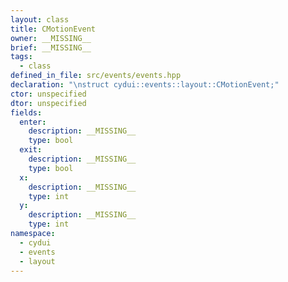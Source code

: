 ```yaml
---
layout: class
title: CMotionEvent
owner: __MISSING__
brief: __MISSING__
tags:
  - class
defined_in_file: src/events/events.hpp
declaration: "\nstruct cydui::events::layout::CMotionEvent;"
ctor: unspecified
dtor: unspecified
fields:
  enter:
    description: __MISSING__
    type: bool
  exit:
    description: __MISSING__
    type: bool
  x:
    description: __MISSING__
    type: int
  y:
    description: __MISSING__
    type: int
namespace:
  - cydui
  - events
  - layout
---
```

